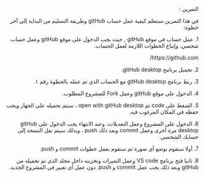 
<p dir="rtl">
التمرين :</p>


<p dir="rtl">
في هذا التمرين سنتعلم كيفية عمل حساب gitHub وطريقة التسليم من البداية إلى آخر خطوة:</p>



<p dir="rtl">
1.  عمل حساب في موقع gitHub , حيث يجب الدخول على موقع gitHub وعمل حساب شخصي، وإتباع الخطوات اللازمة لعمل الحساب.

<p dir="rtl">
https://github.com/


<p dir="rtl">
2. تحميل برنامج gitHub desktop.

<p dir="rtl">
3. ربط برنامج gitHub desktop مع الحساب الذي تم عمله بالخطوة رقم ١.

<p dir="rtl">
4. الدخول على موقع gitHub وعمل Fork للمشروع المطلوب.

<p dir="rtl">
5. الضغط على code ثم open with gitHub desktop ، سيتم تحميله على الجهاز ويجب حفظه في المكان المرغوب فيه.


<p dir="rtl">
6. الدخول على المشروع وعمل التعديلات، وعند الانتهاء يجب الدخول على gitHub desktop مرة أخرى وعمل commit وبعد ذلك push ، وبذلك سيتم نقل النسخة إلى حسابك الشخصي.


<p dir="rtl">
7. أولا سنقوم بوضع أي صورة ثم سنقوم بعمل خطوات commit و push. 


<p dir="rtl">
8. ثانيا فتح برنامج VS code وعمل التغيرات وتخزينه داخل مجلد الذي تم تحميله من gitHub وبعد ذلك يجب عمل commit و push. دون عمل أي تغيير في المشروع الجديد.
